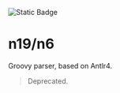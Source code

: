 ![Static Badge](https://img.shields.io/badge/InsureMO-777AF2.svg)

# n19/n6

Groovy parser, based on Antlr4.

> Deprecated.
